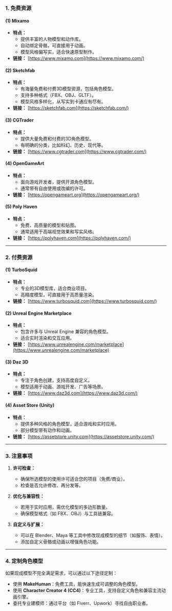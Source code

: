 
### **1. 免费资源**

#### **(1) Mixamo**

- **特点：**
    - 提供丰富的人物模型和动作库。
    - 自动绑定骨骼，可直接用于动画。
    - 模型风格偏写实，适合快速原型制作。
- **链接：** [https://www.mixamo.com](https://www.mixamo.com/)

#### **(2) Sketchfab**

- **特点：**
    - 有海量免费和付费3D模型资源，包括角色模型。
    - 支持多种格式（FBX、OBJ、GLTF）。
    - 模型风格多样化，从写实到卡通应有尽有。
- **链接：** [https://sketchfab.com](https://sketchfab.com/)

#### **(3) CGTrader**

- **特点：**
    - 提供大量免费和付费的3D角色模型。
    - 有明确的分类，比如科幻、历史、现代等。
- **链接：** [https://www.cgtrader.com](https://www.cgtrader.com/)

#### **(4) OpenGameArt**

- **特点：**
    - 面向游戏开发者，提供开源角色模型。
    - 通常带有自由使用或改编的许可。
- **链接：** [https://opengameart.org](https://opengameart.org/)

#### **(5) Poly Haven**

- **特点：**
    - 免费、高质量的模型和贴图。
    - 通常适用于高端视觉效果和写实风格。
- **链接：** [https://polyhaven.com](https://polyhaven.com/)

---

### **2. 付费资源**

#### **(1) TurboSquid**

- **特点：**
    - 专业的3D模型库，适合商业项目。
    - 高精度模型，可直接用于高质量渲染。
- **链接：** [https://www.turbosquid.com](https://www.turbosquid.com/)

#### **(2) Unreal Engine Marketplace**

- **特点：**
    - 包含许多与 Unreal Engine 兼容的角色模型。
    - 适合实时渲染和交互应用。
- **链接：** [https://www.unrealengine.com/marketplace](https://www.unrealengine.com/marketplace)

#### **(3) Daz 3D**

- **特点：**
    - 专注于角色创建，支持高度自定义。
    - 模型适用于动画、游戏开发、广告等场景。
- **链接：** [https://www.daz3d.com](https://www.daz3d.com/)

#### **(4) Asset Store (Unity)**

- **特点：**
    - 提供多种风格的角色模型，适合游戏和实时应用。
    - 部分模型带有动作和动画。
- **链接：** [https://assetstore.unity.com](https://assetstore.unity.com/)

---

### **3. 注意事项**

1. **许可检查：**
    
    - 确保所选模型的使用许可适合您的项目（免费/商业）。
    - 检查是否允许修改、再分发等。
2. **优化与兼容性：**
    
    - 若用于实时应用，需优化模型的多边形数量。
    - 确保模型格式（如 FBX、OBJ）与工具链兼容。
3. **自定义与扩展：**
    
    - 可以在 Blender、Maya 等工具中修改现成模型的细节（如服饰、表情）。
    - 添加自定义骨骼或动画以增强角色功能。

---

### **4. 定制角色模型**

如果现成模型不完全满足需求，可以通过以下途径定制：

- 使用 **MakeHuman**：免费工具，能快速生成可调整的角色模型。
- 使用 **Character Creator 4 (CC4)**：专业工具，支持自定义角色和兼容主流动画引擎。
- 委托专业建模师：通过平台（如 Fiverr、Upwork）寻找自由职业者。
